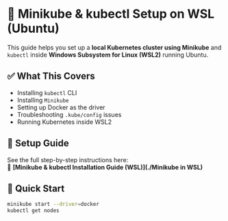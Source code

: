 # 🐳 Minikube & kubectl Setup on WSL (Ubuntu)

This guide helps you set up a **local Kubernetes cluster using Minikube** and `kubectl` inside **Windows Subsystem for Linux (WSL2)** running Ubuntu.

## ✅ What This Covers

- Installing `kubectl` CLI
- Installing `Minikube`
- Setting up Docker as the driver
- Troubleshooting `.kube/config` issues
- Running Kubernetes inside WSL2

## 📄 Setup Guide

See the full step-by-step instructions here:  
📘 **[Minikube & kubectl Installation Guide (WSL)](./Minikube in WSL)**



## 🚀 Quick Start

```bash
minikube start --driver=docker
kubectl get nodes
